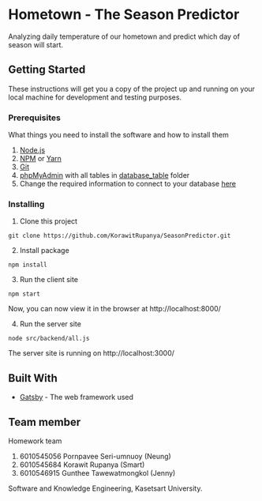 # Hometown - The Season Predictor

Analyzing daily temperature of our hometown and predict which day of season will start.

## Getting Started

These instructions will get you a copy of the project up and running on your local machine for development and testing purposes.

### Prerequisites

What things you need to install the software and how to install them

1. [Node.js](https://nodejs.org/en/download/)
1. [NPM](https://www.npmjs.com/get-npm) or [Yarn](https://yarnpkg.com/lang/en/docs/install/)
1. [Git](https://git-scm.com/downloads)
1. [phpMyAdmin](https://158.108.34.31/pma/) with all tables in [database_table](https://github.com/KorawitRupanya/SeasonPredictor/tree/master/database_table) folder
1. Change the required information to connect to your database [here](https://github.com/KorawitRupanya/SeasonPredictor/blob/master/src/backend/all.js#L9-L11)

### Installing

1. Clone this project

```
git clone https://github.com/KorawitRupanya/SeasonPredictor.git
```

2. Install package 

```
npm install
```

3. Run the client site
```
npm start
```
Now, you can now view it in the browser at http://localhost:8000/

4. Run the server site
```
node src/backend/all.js
```
The server site is running on http://localhost:3000/

## Built With

* [Gatsby](https://www.gatsbyjs.org/) - The web framework used

## Team member
Homework team

1. 6010545056 Pornpavee Seri-umnuoy (Neung)
1. 6010545684 Korawit Rupanya (Smart)
1. 6010546915 Gunthee Tawewatmongkol (Jenny)

Software and Knowledge Engineering, Kasetsart University.
